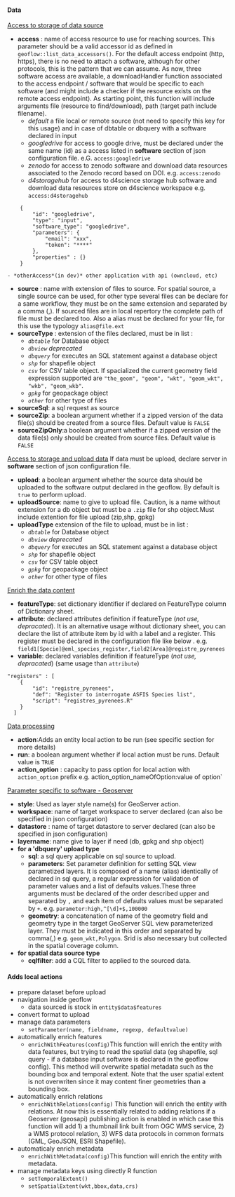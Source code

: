 #### Data

<u>Access to storage of data source </u>
* **access** : name of access resource to use for reaching sources. This parameter should be a valid accessor id as defined in `geoflow::list_data_accessors()`. For the default access endpoint (http, https), there is no need to attach a software, although for other protocols, this is the pattern that we can assume.
As now, three software access are available, a downloadHandler function associated to the access endpoint / software that would be specific to each software (and might include a checker if the resource exists on the remote access endpoint). As starting point, this function will include arguments file (resource to find/download), path (target path include filename). 
	 - *default* a file local or remote source (not need to specify this key for this usage) and in case of dbtable or dbquery with a software declared in input
	 - *googledrive* for access to google drive, must be declared under the same name (id) as a access listed in **software** section of json configuration file. e.G. `access:googledrive`
	 - *zenodo*  for access to zenodo software and download data resources associated to the Zenodo record based on DOI. e.g. `access:zenodo`
	 - *d4storagehub*  for access to d4science storage hub software and download data resources store on d4science workspace e.g. `access:d4storagehub`
```{json}
	{
		"id": "googledrive",
		"type": "input",
		"software_type": "googledrive",
		"parameters": {
			"email": "xxx",
			"token": "****"
		},
		"properties" : {}
	}
```
	- *otherAccess*(in dev)* other application with api (owncloud, etc)

* **source** : name with extension of files to source. For spatial source, a single source can be used, for other type several files can be declare for a same workflow, they must be on the same extension and separated by a comma (,). 
If sourced files are in local repertory the complete path of file must be declared too. Also a alias must be declared for your file, for this use the typology `alias@file.ext` 
*  **sourceType** : extension of the files declared, must be in list :
	* *`dbtable`* for Database object
	* *`dbview`* *deprecated*
	* *`dbquery`* for executes an SQL statement against a database object
	* *`shp`* for shapefile object
	* *`csv`* for CSV table object. If spacialized the current geometry field expression supported are `"the_geom", "geom", "wkt", "geom_wkt", "wkb", "geom_wkb"`.
	* *`gpkg`* for geopackage object
	* *`other`* for other type of files
* **sourceSql**: a sql request as source 
* **sourceZip**: a boolean argument whether if a zipped version of the data file(s) should be created from a source files. Default value is `FALSE`
* **sourceZipOnly**:a boolean argument whether if a zipped version of the data file(s) only should be created from source files. Default value is `FALSE`

<u>Access to storage and upload data</u>
If data must be upload, declare server in **software** section of json configuration file.
* **upload**: a boolean argument whether the source data should be uploaded to the software output declared in the geoflow. By default is `true` to perform upload.
* **uploadSource**: name to give to upload file. Caution, is a name without extension for a db object but must be a `.zip` file for shp object.Must include extention for file upload (zip,shp, gpkg)
* **uploadType** extension of the file to upload, must be in list :
	* *`dbtable`* for Database object
	* *`dbview`* *deprecated*
	* *`dbquery`* for executes an SQL statement against a database object
	* *`shp`* for shapefile object
	* *`csv`* for CSV table object
	* *`gpkg`* for geopackage object
	* *`other`* for other type of files

<u>Enrich the data content</u>

* **featureType**: set dictionary identifier if declared on FeatureType column of Dictionary sheet.
* **attribute**: declared attributes definition if featureType (*not use, depracated*). It is an alternative usage without dictionary sheet, you can declare the list of attribute item by id with a label and a register. This register must be declared in the configuration file like below  . e.g. `field1[Specie]@eml_species_register,field2[Area]@registre_pyrenees`
* **variable**: declared variables definition if featureType (*not use, depracated*) (same usage than `attribute`)
```
"registers" : [
	{
		"id": "registre_pyrenees",
		"def": "Register to interrogate ASFIS Species list",
		"script": "registres_pyrenees.R"
	}
  ]
  ```
<u>Data processing</u>
* **action**:Adds an entity local action to be run (see specific section for more details)
* **run**: a boolean argument whether if local action must be runs. Default value is `TRUE`
* **action_option** :  capacity to pass option for local action with `action_option` prefix e.g. action_option_nameOfOption:value of option`

<u>Parameter specific to software - Geoserver</u>
* **style**: Used as layer style name(s) for GeoServer action.
* **workspace**: name of target workspace to server declared (can also be specified in json configuration) 
* **datastore** : name of target datastore to server declared (can also be specified in json configuration)
* **layername**: name give to layer if need (db, gpkg and shp object)
* **for a 'dbquery' upload type**
	* **sql**: a sql query applicable on sql source to upload.
	* **parameters**: Set parameter definition for setting SQL view parametized layers. It is composed of a name (alias) identically of declared in sql query, a regular expression for validation of parameter values and a list of defaults values.These three arguments must be declared of the order described upper and separated by `,` and each item of defaults values must be separated by `+`. e.g. `parameter:high,^[\d]+$,100000`
	* **geometry**: a concatenation of name of the geometry field and geometry type in the target GeoServer SQL view parameterized layer. They must be indicated in this order and separated by comma(,) e.g. `geom_wkt,Polygon`. Srid is also necessary but collected in the spatial coverage column.
* **for spatial data source type**
	* **cqlfilter**:    add a CQL filter to applied to the sourced data.

#### Adds local actions

* prepare dataset before upload
* navigation inside geoflow
	* data sourced is stock in `entity$data$features`
* convert format to upload
* manage data parameters
	* `setParameter(name, fieldname, regexp, defaultvalue)`
* automatically enrich features
	* `enrichWithFeatures(config)`This function will enrich the entity with data features, but trying to read the spatial data (eg shapefile, sql query - if a database input software is declared in the geoflow config). This method will overwrite spatial metadata such as the bounding box and temporal extent. Note that the user spatial extent is not overwriten since it may content finer geometries than a bounding box.
* automatically enrich relations
	* `enrichWithRelations(config)` This function will enrich the entity with relations. At now this is essentially related to adding relations if a Geoserver (geosapi) publishing action is enabled in which case this function will add 1) a thumbnail link built from OGC WMS service, 2) a WMS protocol relation, 3) WFS data protocols in common formats (GML, GeoJSON, ESRI Shapefile).
* automaticaly enrich metadata
	* `enrichWithMetadata(config)`This function will enrich the entity with metadata. 
* manage metadata keys using directly R function 
	* `setTemporalExtent()`
	* `setSpatialExtent(wkt,bbox,data,crs)`